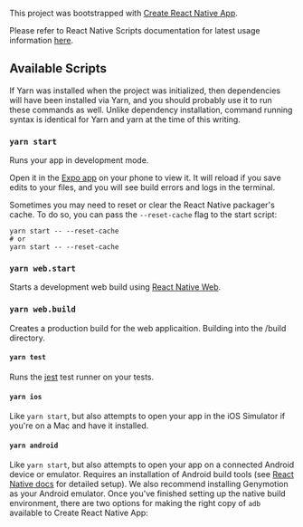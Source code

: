 This project was bootstrapped with [Create React Native App](https://github.com/react-community/create-react-native-app).

Please refer to React Native Scripts documentation for latest usage information [here](https://github.com/react-community/create-react-native-app/blob/master/react-native-scripts/template/README.md).


## Available Scripts

If Yarn was installed when the project was initialized, then dependencies will have been installed via Yarn, and you should probably use it to run these commands as well. Unlike dependency installation, command running syntax is identical for Yarn and yarn at the time of this writing.

### `yarn start`

Runs your app in development mode.

Open it in the [Expo app](https://expo.io) on your phone to view it. It will reload if you save edits to your files, and you will see build errors and logs in the terminal.

Sometimes you may need to reset or clear the React Native packager's cache. To do so, you can pass the `--reset-cache` flag to the start script:

```
yarn start -- --reset-cache
# or
yarn start -- --reset-cache
```

### `yarn web.start`

Starts a development web build using [React Native Web](https://github.com/necolas/react-native-web).

### `yarn web.build`

Creates a production build for the web applicaition. Building into the /build directory.

#### `yarn test`

Runs the [jest](https://github.com/facebook/jest) test runner on your tests.

#### `yarn ios`

Like `yarn start`, but also attempts to open your app in the iOS Simulator if you're on a Mac and have it installed.

#### `yarn android`

Like `yarn start`, but also attempts to open your app on a connected Android device or emulator. Requires an installation of Android build tools (see [React Native docs](https://facebook.github.io/react-native/docs/getting-started.html) for detailed setup). We also recommend installing Genymotion as your Android emulator. Once you've finished setting up the native build environment, there are two options for making the right copy of `adb` available to Create React Native App: